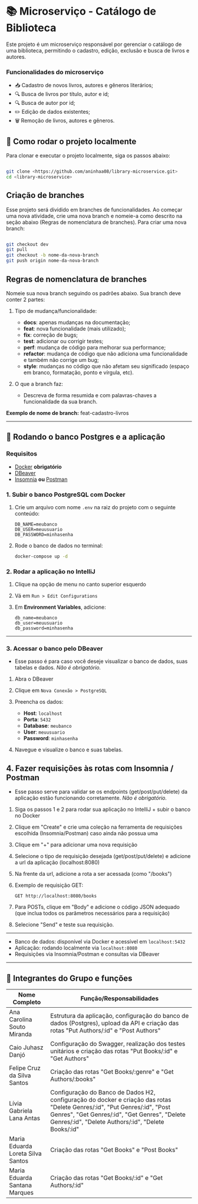 # 📚 Microserviço - Catálogo de Biblioteca

Este projeto é um microserviço responsável por gerenciar o catálogo de uma biblioteca, permitindo o cadastro, edição, exclusão e busca de livros e autores.

### Funcionalidades do microserviço

  - 📥 Cadastro de novos livros, autores e gêneros literários;
  - 🔍 Busca de livros por título, autor e id;
  - 🔍 Busca de autor por id;
  - ✏️ Edição de dados existentes;
  - 🗑️ Remoção de livros, autores e gêneros.

## 🚀 Como rodar o projeto localmente

Para clonar e executar o projeto localmente, siga os passos abaixo:

```bash

git clone <https://github.com/aninhaa08/library-microservice.git>
cd <library-microservice>

```

## Criação de branches

Esse projeto será dividido em branches de funcionalidades. Ao começar uma nova atividade, crie uma nova branch e nomeie-a como descrito na seção abaixo (Regras de nomenclatura de branches).
Para criar uma nova branch:

```bash

git checkout dev
git pull
git checkout -b nome-da-nova-branch
git push origin nome-da-nova-branch

```

## Regras de nomenclatura de branches

Nomeie sua nova branch seguindo os padrões abaixo.
Sua branch deve conter 2 partes:

1. Tipo de mudança/funcionalidade:
   - **docs**: apenas mudanças na documentação;
   - **feat**: nova funcionalidade (mais utilizado);
   - **fix**: correção de bugs;
   - **test**: adicionar ou corrigir testes;
   - **perf**: mudança de código para melhorar sua performance;
   - **refactor**: mudança de código que não adiciona uma funcionalidade e também não corrige um bug;
   - **style**: mudanças no código que não afetam seu significado (espaço em branco, formatação, ponto e vírgula, etc).

2. O que a branch faz:
   - Descreva de forma resumida e com palavras-chaves a funcionalidade da sua branch.

**Exemplo de nome de branch:**
feat-cadastro-livros

---

## 📘 Rodando o banco Postgres e a aplicação

### Requisitos 

- [Docker](https://www.docker.com/) **obrigatório**
- [DBeaver](https://dbeaver.io/)
- [Insomnia](https://insomnia.rest/) **ou** [Postman](https://www.postman.com/) 


### 1. Subir o banco PostgreSQL com Docker

1. Crie um arquivo com nome `.env` na raiz do projeto com o seguinte conteúdo:

    ```env
    DB_NAME=meubanco
    DB_USER=meuusuario
    DB_PASSWORD=minhasenha
    ```

2. Rode o banco de dados no terminal:

    ```bash
    docker-compose up -d
    ```

### 2. Rodar a aplicação no IntelliJ

1. Clique na opção de menu no canto superior esquerdo
2. Vá em  `Run > Edit Configurations`
3. Em **Environment Variables**, adicione:

    ```
    db_name=meubanco
    db_user=meuusuario
    db_password=minhasenha
    ```

---

### 3. Acessar o banco pelo DBeaver
   - Esse passo é para caso você deseje visualizar o banco de dados, suas tabelas e dados. *Não é obrigatório.*

1. Abra o DBeaver
2. Clique em `Nova Conexão > PostgreSQL`
3. Preencha os dados:

    - **Host**: `localhost`
    - **Porta**: `5432`
    - **Database**: `meubanco`
    - **User**: `meuusuario`
    - **Password**: `minhasenha`

4. Navegue e visualize o banco e suas tabelas.


## 4. Fazer requisições às rotas com Insomnia / Postman
  - Esse passo serve para validar se os endpoints (get/post/put/delete) da aplicação estão funcionando corretamente. *Não é obrigatório.*

1. Siga os passos 1 e 2 para rodar sua aplicação no IntelliJ + subir o banco no Docker
2. Clique em "Create" e crie uma coleção na ferramenta de requisições escolhida (Insomnia/Postman) caso ainda não possua uma
3. Clique em "+" para adicionar uma nova requisição
4. Selecione o tipo de requisição desejada (get/post/put/delete) e adicione a url da aplicação (localhost:8080)
5. Na frente da url, adicione a rota a ser acessada (como "/books")
6. Exemplo de requisição GET:

    ```
    GET http://localhost:8080/books
    ```

7. Para POSTs, clique em "Body" e adicione o código JSON adequado (que inclua todos os parâmetros necessários para a requisição)
8. Selecione "Send" e teste sua requisição.

---

- Banco de dados: disponível via Docker e acessível em `localhost:5432`
- Aplicação: rodando localmente via `localhost:8080`
- Requisições via Insomnia/Postman e consultas via DBeaver


---

## 👥 Integrantes do Grupo e funções

| Nome Completo                            | Função/Responsabilidades       |
|------------------------------------------|--------------------------------|
| Ana Carolina Souto Miranda               | Estrutura da aplicação, configuração do banco de dados (Postgres), upload da API e criação das rotas "Put Authors/:id" e "Post Authors"                                                                                                                                                                   |
| Caio Juhasz Danjó                        | Configuração do Swagger, realização dos testes unitários e criação das rotas "Put Books/:id" e "Get Authors"                                                                                                                                                                                              |
| Felipe Cruz da Silva Santos              | Criação das rotas "Get Books/:genre" e "Get Authors/:books"                                                                   |
| Lívia Gabriela Lana Antas                | Configuração do Banco de Dados H2, configuração do docker e criação das rotas "Delete Genres/:id", "Put Genres/:id", "Post Genres", "Get Genres/:id", "Get Genres", "Delete Genres/:id", "Delete Authors/:id", "Delete Books/:id"                                                                     |
| Maria Eduarda Loreta Silva Santos        | Criação das rotas "Get Books" e "Post Books"                                                                                  |
| Maria Eduarda Santana Marques            | Criação das rotas "Get Books/:id" e "Get Authors/:id"                                                                         |



